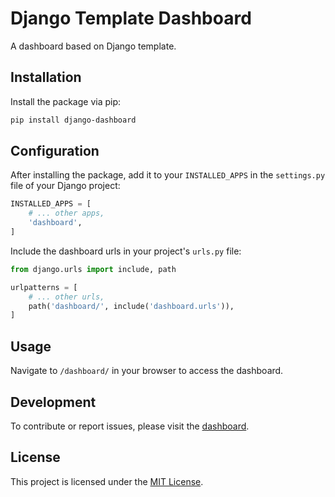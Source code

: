 # Django Template Dashboard

A dashboard based on Django template.

## Installation

Install the package via pip:

```bash
pip install django-dashboard
```

## Configuration

After installing the package, add it to your `INSTALLED_APPS` in the `settings.py` file of your Django project:

```python
INSTALLED_APPS = [
    # ... other apps,
    'dashboard',
]
```

Include the dashboard urls in your project's `urls.py` file:

```python
from django.urls import include, path

urlpatterns = [
    # ... other urls,
    path('dashboard/', include('dashboard.urls')),
]
```

## Usage

Navigate to `/dashboard/` in your browser to access the dashboard.

## Development

To contribute or report issues, please visit
the [dashboard](https://github.com/django-libraries/dashboard).

## License

This project is licensed under the [MIT License](LICENSE).